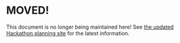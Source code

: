 # MOVED!

This document is no longer being maintained here! See [the updated Hackathon planning site](https://github.com/L3-DT-Hackathon/HackathonGettingStarted) for the latest information.
